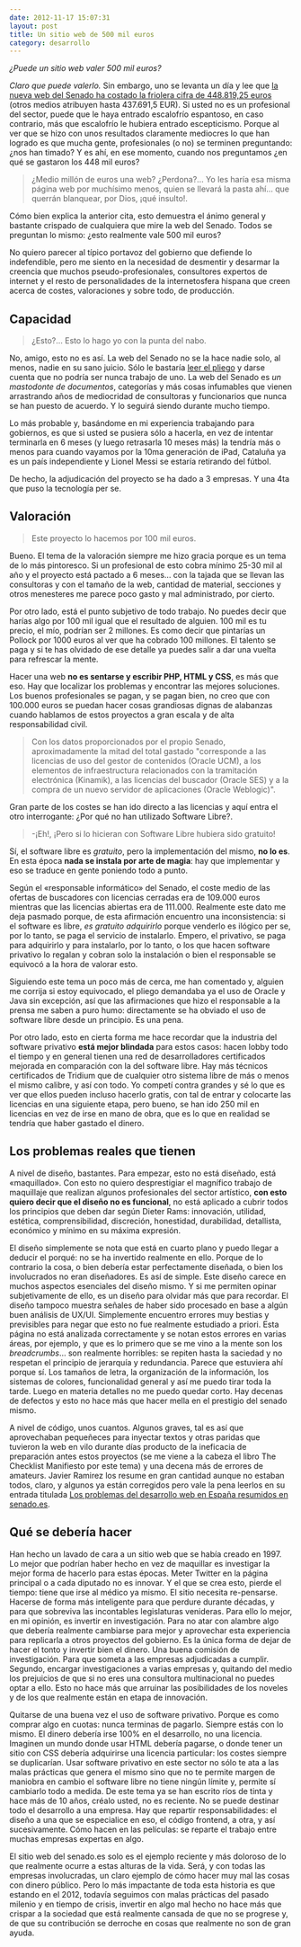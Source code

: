 ```yaml
---
date: 2012-11-17 15:07:31
layout: post
title: Un sitio web de 500 mil euros
category: desarrollo
---
```


_¿Puede un sitio web valer 500 mil euros?_


*Claro que puede valerlo.* Sin embargo, uno se levanta un día y lee que [la nueva web del Senado ha costado la friolera cifra de 448.819,25 euros](http://www.elmundo.es/elmundo/2012/11/06/navegante/1352201162.html) (otros medios atribuyen hasta 437.691,5 EUR). Si usted no es un profesional del sector, puede que le haya entrado escalofrío espantoso, en caso contrario, más que escalofrío le hubiera entrado escepticismo. Porque al ver que se hizo con unos resultados claramente mediocres lo que han logrado es que mucha gente, profesionales (o no) se terminen preguntando: ¿nos han timado? Y es ahí, en ese momento, cuando nos preguntamos ¿en qué se gastaron los 448 mil euros?

> ¿Medio millón de euros una web? ¿Perdona?… Yo les haría esa misma página web por muchísimo menos, quien se llevará la pasta ahí… que querrán blanquear, por Dios, ¡qué insulto!.

Cómo bien explica la anterior cita, esto demuestra el ánimo general y bastante crispado de cualquiera que mire la web del Senado. Todos se preguntan lo mismo: ¿esto realmente vale 500 mil euros?

No quiero parecer al típico portavoz del gobierno que defiende lo indefendible, pero me siento en la necesidad de desmentir y desarmar la creencia que muchos pseudo-profesionales, consultores expertos de internet y el resto de personalidades de la internetosfera hispana que creen acerca de costes, valoraciones y sobre todo, de producción.

## Capacidad

> ¿Esto?… Esto lo hago yo con la punta del nabo.

No, amigo, esto no es así. La web del Senado no se la hace nadie solo, al menos, nadie en su sano juicio. Sólo le bastaría [leer el pliego](http://www.senado.es/web/relacionesciudadanos/contratacion/contratacionsenado/contratacionadjudicada/detalle/index.html?id=2010&id2=208&id3=0) y darse cuenta que no podría ser nunca trabajo de uno.  La web del Senado es _un mastodonte de documentos_, categorías y más cosas infumables que vienen arrastrando años de mediocridad de consultoras y funcionarios que nunca se han puesto de acuerdo. Y lo seguirá siendo durante mucho tiempo.





Lo más probable y, basándome en mi experiencia trabajando para gobiernos, es que si usted se pusiera sólo a hacerla, en vez de intentar terminarla en 6 meses (y luego retrasarla 10 meses más) la tendría más o menos para cuando vayamos por la 10ma generación de iPad, Cataluña ya es un país independiente y Lionel Messi se estaría retirando del fútbol.





De hecho, la adjudicación del proyecto se ha dado a 3 empresas. Y una 4ta que puso la tecnología per se.





## Valoración





> Este proyecto lo hacemos por 100 mil euros.





Bueno. El tema de la valoración siempre me hizo gracia porque es un tema de lo más pintoresco. Si un profesional de esto cobra mínimo 25-30 mil al año y el proyecto está pactado a 6 meses… con la tajada que se llevan las consultoras y con el tamaño de la web, cantidad de material, secciones y otros menesteres me parece poco gasto y mal administrado, por cierto.





Por otro lado, está el punto subjetivo de todo trabajo. No puedes decir que harías algo por 100 mil igual que el resultado de alguien. 100 mil es tu precio, el mío, podrían ser 2 millones. Es como decir que pintarías un Pollock por 1000 euros al ver que ha cobrado 100 millones. El talento se paga y si te has olvidado de ese detalle ya puedes salir a dar una vuelta para refrescar la mente.





Hacer una web **no es sentarse y escribir PHP, HTML y CSS**, es más que eso. Hay que localizar los problemas y encontrar las mejores soluciones. Los buenos profesionales se pagan, y se pagan bien, no creo que con 100.000 euros se puedan hacer cosas grandiosas dignas de alabanzas cuando hablamos de estos proyectos a gran escala y de alta responsabilidad civil.




> Con los datos proporcionados por el propio Senado, aproximadamente la mitad del total gastado "corresponde a las licencias de uso del gestor de contenidos (Oracle UCM), a los elementos de infraestructura relacionados con la tramitación electrónica (Kinamik), a las licencias del buscador (Oracle SES) y a la compra de un nuevo servidor de aplicaciones (Oracle Weblogic)".





Gran parte de los costes se han ido directo a las licencias y aquí entra el otro interrogante: ¿Por qué no han utilizado Software Libre?.





> -¡Eh!, ¡Pero si lo hicieran con Software Libre hubiera sido gratuito!





Sí, el software libre es _gratuito_, pero la implementación del mismo, **no lo es**. En esta época **nada se instala por arte de magia**: hay que implementar y eso se traduce en gente poniendo todo a punto.





Según el «responsable informático» del Senado, el coste medio de las ofertas de buscadores con licencias cerradas era de 109.000 euros mientras que las licencias abiertas era de 111.000. Realmente este dato me deja pasmado porque, de esta afirmación encuentro una inconsistencia: si el software es libre, _es gratuito adquirirlo_ porque venderlo es ilógico per se, por lo tanto, se paga el servicio de instalarlo. Empero, el privativo, se paga para adquirirlo y para instalarlo, por lo tanto, o los que hacen software privativo lo regalan y cobran solo la instalación o bien el responsable se equivocó a la hora de valorar esto.





Siguiendo este tema un poco más de cerca, me han comentado y, alguien me corrija si estoy equivocado, el pliego demandaba ya el uso de Oracle y Java sin excepción, así que las afirmaciones que hizo el responsable a la prensa me saben a puro humo: directamente se ha obviado el uso de software libre desde un principio. Es una pena.





Por otro lado, esto en cierta forma me hace recordar que la industria del software privativo **está mejor blindada** para estos casos: hacen lobby todo el tiempo y en general tienen una red de desarrolladores certificados mejorada en comparación con la del software libre. Hay más técnicos certificados de Tridium que de cualquier otro sistema libre de más o menos el mismo calibre, y así con todo. Yo competí contra grandes y sé lo que es ver que ellos pueden incluso hacerlo gratis, con tal de entrar y colocarte las licencias en una siguiente etapa, pero bueno, se han ido 250 mil en licencias en vez de irse en mano de obra, que es lo que en realidad se tendría que haber gastado el dinero.





## Los problemas reales que tienen





A nivel de diseño, bastantes. Para empezar, esto no está diseñado, está «maquillado». Con esto no quiero desprestigiar el magnífico trabajo de maquillaje que realizan algunos profesionales del sector artístico, **con esto quiero decir que el diseño no es funcional**, no está aplicado a cubrir todos los principios que deben dar según Dieter Rams: innovación, utilidad, estética, comprensibilidad, discreción, honestidad, durabilidad, detallista, económico y mínimo en su máxima expresión.

El diseño simplemente se nota que está en cuarto plano y puedo llegar a deducir el porqué: no se ha invertido realmente en ello. Porque de lo contrario la cosa, o bien debería estar perfectamente diseñada, o bien los involucrados no eran diseñadores. Es así de simple. Este diseño carece en muchos aspectos esenciales del diseño mismo. Y si me permiten opinar subjetivamente de ello, es un diseño para olvidar más que para recordar. El diseño tampoco muestra señales de haber sido procesado en base a algún buen análisis de UX/UI. Simplemente encuentro errores muy bestias y previsibles para negar que esto no fue realmente estudiado a priori. Esta página no está analizada correctamente y se notan estos errores en varias áreas, por ejemplo, y que es lo primero que se me vino a la mente son los _breadcrumbs_… son realmente horribles: se repiten hasta la saciedad y no respetan el principio de jerarquía y redundancia. Parece que estuviera ahí porque sí. Los tamaños de letra, la organización de la información, los sistemas de colores, funcionalidad general y así me puedo tirar toda la tarde. Luego en materia detalles no me puedo quedar corto. Hay decenas de defectos y esto no hace más que hacer mella en el prestigio del senado mismo.

A nivel de código, unos cuantos. Algunos graves, tal es así que aprovechaban pequeñeces para inyectar textos y otras paridas que tuvieron la web en vilo durante días producto de la ineficacia de preparación antes estos proyectos (se me viene a la cabeza el libro The Checklist Manifiesto por este tema) y una decena más de errores de amateurs. Javier Ramirez los resume en gran cantidad aunque no estaban todos, claro, y algunos ya están corregidos pero vale la pena leerlos en su entrada titulada [Los problemas del desarrollo web en España resumidos en senado.es](http://formatinternet.wordpress.com/2012/11/12/los-problemas-del-desarrollo-web-en-espana-resumidos-en-senado-es/).

## Qué se debería hacer

Han hecho un lavado de cara a un sitio web que se había creado en 1997. Lo mejor que podrían haber hecho en vez de maquillar es investigar la mejor forma de hacerlo para estas épocas. Meter Twitter en la página principal o a cada diputado no es innovar. Y el que se crea esto, pierde el tiempo: tiene que irse al médico ya mismo. El sitio necesita re-pensarse. Hacerse de forma más inteligente para que perdure durante décadas, y para que sobreviva las incontables legislaturas venideras. Para ello lo mejor, en mi opinión, es invertir en investigación. Para no atar con alambre algo que debería realmente cambiarse para mejor y aprovechar esta experiencia para replicarla a otros proyectos del gobierno. Es la única forma de dejar de hacer el tonto y invertir bien el dinero. Una buena comisión de investigación. Para que someta a las empresas adjudicadas a cumplir. Segundo, encargar investigaciones a varias empresas y, quitando del medio los prejuicios de que si no eres una consultora multinacional no puedes optar a ello. Esto no hace más que arruinar las posibilidades de los noveles y de los que realmente están en etapa de innovación.

Quitarse de una buena vez el uso de software privativo. Porque es como comprar algo en cuotas: nunca terminas de pagarlo. Siempre estás con lo mismo. El dinero debería irse 100% en el desarrollo, no una licencia. Imaginen un mundo donde usar HTML debería pagarse, o donde tener un sitio con CSS debería adquirirse una licencia particular: los costes siempre se duplicarían. Usar software privativo en este sector no sólo te ata a las malas prácticas que genera el mismo sino que no te permite margen de maniobra en cambio el software libre no tiene ningún límite y, permite sí cambiarlo todo a medida. De este tema ya se han escrito ríos de tinta y hace más de 10 años, créalo usted, no es reciente. No se puede destinar todo el desarrollo a una empresa. Hay que repartir responsabilidades: el diseño a una que se especialice en eso, el código frontend, a otra, y así sucesivamente. Cómo hacen en las películas: se reparte el trabajo entre muchas empresas expertas en algo.

El sitio web del senado.es solo es el ejemplo reciente y más doloroso de lo que realmente ocurre a estas alturas de la vida. Será, y con todas las empresas involucradas, un claro ejemplo de cómo hacer muy mal las cosas con dinero público. Pero lo más impactante de toda esta historia es que estando en el 2012, todavía seguimos con malas prácticas del pasado milenio y en tiempo de crisis, invertir en algo mal hecho no hace más que crispar a la sociedad que está realmente cansada de que no se progrese y, de que su contribución se derroche en cosas que realmente no son de gran ayuda.
